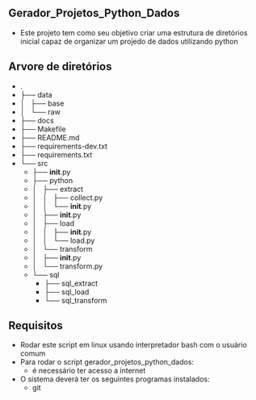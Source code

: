 ## Gerador_Projetos_Python_Dados

- Este projeto tem como seu objetivo criar uma estrutura de diretórios inicial capaz de organizar um projedo de dados utilizando python

## Arvore de diretórios

  - .
  - ├── data
  - │   ├── base
  - │   └── raw
  - ├── docs
  - ├── Makefile
  - ├── README.md
  - ├── requirements-dev.txt
  - ├── requirements.txt
  - └── src
    - ├── __init__.py
    - ├── python
    - │   ├── extract
    - │   │   ├── collect.py
    - │   │   └── __init__.py
    - │   ├── __init__.py
    - │   ├── load
    - │   │   ├── __init__.py
    - │   │   └── load.py
    - │   └── transform
    - │       ├── __init__.py
    - │       └── transform.py
    - └── sql
        - ├── sql_extract
        - ├── sql_load
        - └── sql_transform


## Requisitos

- Rodar este script em linux usando interpretador bash com o usuário comum
- Para rodar o script gerador_projetos_python_dados:
    - é necessário ter acesso a internet
- O sistema deverá ter os seguintes programas instalados:
    - git
